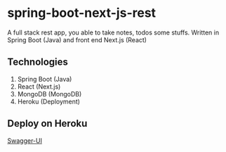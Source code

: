 # spring-boot-next-js-rest

A full stack rest app, you able to take notes, todos some stuffs. Written in Spring Boot (Java) and front end Next.js (React)

## Technologies

1. Spring Boot (Java)
2. React (Next.js)
3. MongoDB (MongoDB)
4. Heroku (Deployment)

## Deploy on Heroku

[Swagger-UI](https://notestack-server.herokuapp.com/swagger-ui.html)
